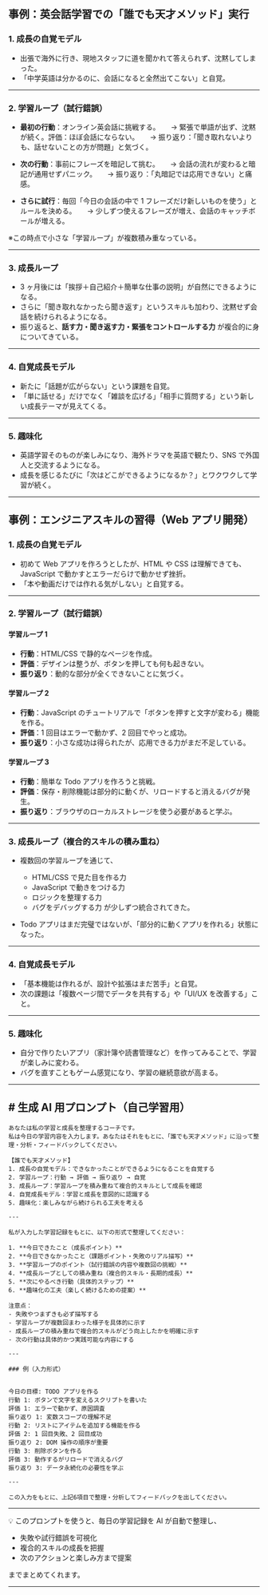 ## 事例：英会話学習での「誰でも天才メソッド」実行

### 1. 成長の自覚モデル

- 出張で海外に行き、現地スタッフに道を聞かれて答えられず、沈黙してしまった。
- 「中学英語は分かるのに、会話になると全然出てこない」と自覚。

---

### 2. 学習ループ（試行錯誤）

- **最初の行動**：オンライン英会話に挑戦する。
  　 → 緊張で単語が出ず、沈黙が続く。評価：ほぼ会話にならない。
  　 → 振り返り：「聞き取れないよりも、話せないことの方が問題」と気づく。

- **次の行動**：事前にフレーズを暗記して挑む。
  　 → 会話の流れが変わると暗記が通用せずパニック。
  　 → 振り返り：「丸暗記では応用できない」と痛感。

- **さらに試行**：毎回「今日の会話の中で 1 フレーズだけ新しいものを使う」とルールを決める。
  　 → 少しずつ使えるフレーズが増え、会話のキャッチボールが増える。

※この時点で小さな「学習ループ」が複数積み重なっている。

---

### 3. 成長ループ

- 3 ヶ月後には「挨拶＋自己紹介＋簡単な仕事の説明」が自然にできるようになる。
- さらに「聞き取れなかったら聞き返す」というスキルも加わり、沈黙せず会話を続けられるようになる。
- 振り返ると、**話す力・聞き返す力・緊張をコントロールする力** が複合的に身についてきている。

---

### 4. 自覚成長モデル

- 新たに「話題が広がらない」という課題を自覚。
- 「単に話せる」だけでなく「雑談を広げる」「相手に質問する」という新しい成長テーマが見えてくる。

---

### 5. 趣味化

- 英語学習そのものが楽しみになり、海外ドラマを英語で観たり、SNS で外国人と交流するようになる。
- 成長を感じるたびに「次はどこができるようになるか？」とワクワクして学習が続く。

---

## 事例：エンジニアスキルの習得（Web アプリ開発）

### 1. 成長の自覚モデル

- 初めて Web アプリを作ろうとしたが、HTML や CSS は理解できても、JavaScript で動かすとエラーだらけで動かせず挫折。
- 「本や動画だけでは作れる気がしない」と自覚する。

---

### 2. 学習ループ（試行錯誤）

#### 学習ループ 1

- **行動**：HTML/CSS で静的なページを作成。
- **評価**：デザインは整うが、ボタンを押しても何も起きない。
- **振り返り**：動的な部分が全くできないことに気づく。

#### 学習ループ 2

- **行動**：JavaScript のチュートリアルで「ボタンを押すと文字が変わる」機能を作る。
- **評価**：1 回目はエラーで動かず、2 回目でやっと成功。
- **振り返り**：小さな成功は得られたが、応用できる力がまだ不足している。

#### 学習ループ 3

- **行動**：簡単な Todo アプリを作ろうと挑戦。
- **評価**：保存・削除機能は部分的に動くが、リロードすると消えるバグが発生。
- **振り返り**：ブラウザのローカルストレージを使う必要があると学ぶ。

---

### 3. 成長ループ（複合的スキルの積み重ね）

- 複数回の学習ループを通じて、

  - HTML/CSS で見た目を作る力
  - JavaScript で動きをつける力
  - ロジックを整理する力
  - バグをデバッグする力
    が少しずつ統合されてきた。

- Todo アプリはまだ完璧ではないが、「部分的に動くアプリを作れる」状態になった。

---

### 4. 自覚成長モデル

- 「基本機能は作れるが、設計や拡張はまだ苦手」と自覚。
- 次の課題は「複数ページ間でデータを共有する」や「UI/UX を改善する」こと。

---

### 5. 趣味化

- 自分で作りたいアプリ（家計簿や読書管理など）を作ってみることで、学習が楽しみに変わる。
- バグを直すこともゲーム感覚になり、学習の継続意欲が高まる。

---

## # 生成 AI 用プロンプト（自己学習用）

```
あなたは私の学習と成長を整理するコーチです。
私は今日の学習内容を入力します。あなたはそれをもとに、「誰でも天才メソッド」に沿って整理・分析・フィードバックしてください。

【誰でも天才メソッド】
1. 成長の自覚モデル：できなかったことができるようになることを自覚する
2. 学習ループ：行動 → 評価 → 振り返り → 自覚
3. 成長ループ：学習ループを積み重ねて複合的スキルとして成長を確認
4. 自覚成長モデル：学習と成長を意図的に認識する
5. 趣味化：楽しみながら続けられる工夫を考える

---

私が入力した学習記録をもとに、以下の形式で整理してください：

1. **今日できたこと（成長ポイント）**
2. **今日できなかったこと（課題ポイント・失敗のリアル描写）**
3. **学習ループのポイント（試行錯誤の内容や複数回の挑戦）**
4. **成長ループとしての積み重ね（複合的スキル・長期的成長）**
5. **次にやるべき行動（具体的ステップ）**
6. **趣味化の工夫（楽しく続けるための提案）**

注意点：
- 失敗やつまずきも必ず描写する
- 学習ループが複数回まわった様子を具体的に示す
- 成長ループの積み重ねで複合的スキルがどう向上したかを明確に示す
- 次の行動は具体的かつ実践可能な内容にする

---

### 例（入力形式）


今日の目標: TODO アプリを作る
行動 1: ボタンで文字を変えるスクリプトを書いた
評価 1: エラーで動かず、原因調査
振り返り 1: 変数スコープの理解不足
行動 2: リストにアイテムを追加する機能を作る
評価 2: 1 回目失敗、2 回目成功
振り返り 2: DOM 操作の順序が重要
行動 3: 削除ボタンを作る
評価 3: 動作するがリロードで消えるバグ
振り返り 3: データ永続化の必要性を学ぶ

---

この入力をもとに、上記6項目で整理・分析してフィードバックを出してください。
```

---

💡 このプロンプトを使うと、毎日の学習記録を AI が自動で整理し、

- 失敗や試行錯誤を可視化
- 複合的スキルの成長を把握
- 次のアクションと楽しみ方まで提案

までまとめてくれます。

---

